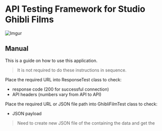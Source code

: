 # API Testing Framework for Studio Ghibli Films

![Imgur](https://i.imgur.com/Sk8wuRN.png?1)

## Manual

This is a guide on how to use this application.

> It is not required to do these instructions in sequence.

Place the required URL into ResponseTest class to check:

  - response code (200 for successful connection)
  - API headers (numbers vary from API to API)

Place the required URL or JSON file path into GhibliFilmTest class to check:

  - JSON payload

> Need to create new JSON file of the containing the data and get the  

